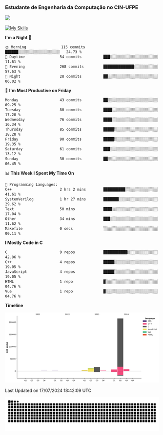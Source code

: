 
### Estudante de Engenharia da Computação no CIN-UFPE
<div>
      <!--<img width=400 src="https://github-readme-stats.vercel.app/api?username=Zed201&show_icons=true&theme=tokyonight" /-->
      <img width=400 src='https://leetcode.card.workers.dev/Zed201?theme=nord&font=baloo&extension=null' />
</div>


[![My Skills](https://skillicons.dev/icons?i=c,cpp,py,java,neovim&theme=dark)](https://skillicons.dev)

<!--START_SECTION:waka-->
**I'm a Night 🦉** 

```text
🌞 Morning                115 commits         ██████░░░░░░░░░░░░░░░░░░░   24.73 % 
🌆 Daytime                54 commits          ███░░░░░░░░░░░░░░░░░░░░░░   11.61 % 
🌃 Evening                268 commits         ██████████████░░░░░░░░░░░   57.63 % 
🌙 Night                  28 commits          ██░░░░░░░░░░░░░░░░░░░░░░░   06.02 % 
```
📅 **I'm Most Productive on Friday** 

```text
Monday                   43 commits          ██░░░░░░░░░░░░░░░░░░░░░░░   09.25 % 
Tuesday                  80 commits          ████░░░░░░░░░░░░░░░░░░░░░   17.20 % 
Wednesday                76 commits          ████░░░░░░░░░░░░░░░░░░░░░   16.34 % 
Thursday                 85 commits          █████░░░░░░░░░░░░░░░░░░░░   18.28 % 
Friday                   90 commits          █████░░░░░░░░░░░░░░░░░░░░   19.35 % 
Saturday                 61 commits          ███░░░░░░░░░░░░░░░░░░░░░░   13.12 % 
Sunday                   30 commits          ██░░░░░░░░░░░░░░░░░░░░░░░   06.45 % 
```


📊 **This Week I Spent My Time On** 

```text
💬 Programming Languages: 
C++                      2 hrs 2 mins        ██████████░░░░░░░░░░░░░░░   41.61 % 
SystemVerilog            1 hr 27 mins        ███████░░░░░░░░░░░░░░░░░░   29.62 % 
Text                     50 mins             ████░░░░░░░░░░░░░░░░░░░░░   17.04 % 
Other                    34 mins             ███░░░░░░░░░░░░░░░░░░░░░░   11.62 % 
Makefile                 0 secs              ░░░░░░░░░░░░░░░░░░░░░░░░░   00.11 % 
```

**I Mostly Code in C** 

```text
C                        9 repos             ███████████░░░░░░░░░░░░░░   42.86 % 
C++                      4 repos             █████░░░░░░░░░░░░░░░░░░░░   19.05 % 
JavaScript               4 repos             █████░░░░░░░░░░░░░░░░░░░░   19.05 % 
HTML                     1 repo              █░░░░░░░░░░░░░░░░░░░░░░░░   04.76 % 
Vue                      1 repo              █░░░░░░░░░░░░░░░░░░░░░░░░   04.76 % 
```



**Timeline**

![Lines of Code chart](https://raw.githubusercontent.com/Zed201/Zed201/master/assets/bar_graph.png)


 Last Updated on 17/07/2024 18:42:09 UTC
<!--END_SECTION:waka-->

<picture>
  <source media="(prefers-color-scheme: dark)" srcset="https://github.com/Zed201/Zed201/blob/output/github-contribution-grid-snake-dark.svg" />
  <img alt="github-snake" src="https://github.com/Zed201/Zed201/blob/output/github-contribution-grid-snake-dark.svg" />
</picture>
